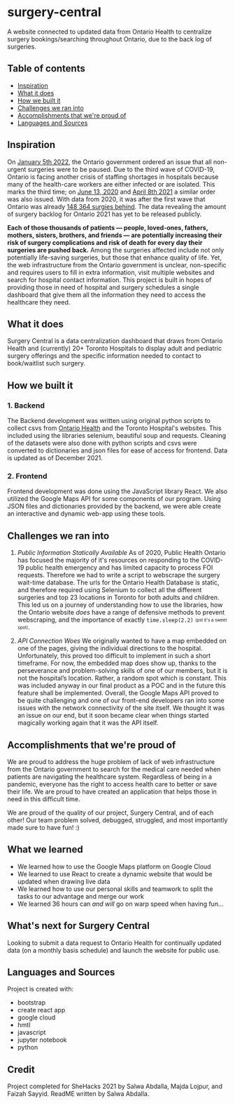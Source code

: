 # surgery-central
A website connected to updated data from Ontario Health to centralize surgery bookings/searching throughout Ontario, due to the back log of surgeries.

## Table of contents
* [Inspiration](#inspiration)
* [What it does](#what-it-does)
* [How we built it](#how-we-built-it)
* [Challenges we ran into](#challenges-we-ran-into)
* [Accomplishments that we're proud of](#accomplishments-that-we're-proud-of)
* [Languages and Sources](#languages-and-sources)

## Inspiration
On [January 5th 2022](https://toronto.ctvnews.ca/ontario-pauses-non-urgent-surgeries-starting-jan-5-to-deal-with-omicron-surge-1.5726316), the Ontario government ordered an issue that all non-urgent surgeries were to be paused. Due to the third wave of COVID-19, Ontario is facing another crisis of staffing shortages in hospitals because many of the health-care workers are either infected or are isolated. This marks the third time; on [June 13, 2020](https://www.ncbi.nlm.nih.gov/pmc/articles/PMC7647484/) and [April 8th 2021](https://www.cbc.ca/news/canada/toronto/covid-19-ontario-hospitals-elective-surgery-icu-patients-1.5980755) a similar order was also issued. With data from 2020, it was after the first wave that Ontario was already [148 364 surgies behind](https://www.ncbi.nlm.nih.gov/pmc/articles/PMC7647484/). The data revealing the amount of surgery backlog for Ontario 2021 has yet to be released publicly.

**Each of those thousands of patients — people, loved-ones, fathers, mothers, sisters, brothers, and friends — are potentially increasing their risk of surgery complications and risk of death for every day their surgeries are pushed back.** Among the surgeries affected include not only potentially life-saving surgeries, but those that enhance quality of life. Yet, the web infrastructure from the Ontario government is unclear, non-specific and requires users to fill in extra information, visit multiple websites and search for hospital contact information. This project is built in hopes of providing those in need of hospital and surgery schedules a single dashboard that give them all the information they need to access the healthcare they need.


## What it does
Surgery Central is a data centralization dashboard that draws from Ontario Health and (currently) 20+ Toronto Hospitals to display adult and pediatric surgery offerings and the specific information needed to contact to book/waitlist such surgery. 

## How we built it

### 1. Backend
The Backend development was written using original python scripts to collect csvs from [Ontario Health](https://www.ontariohealth.ca/our-work/public-reporting/wait-times) and the Toronto Hospital's websites. This included using the libraries selenium, beautiful soup and requests. Cleaning of the datasets were also done with python scripts and csvs were converted to dictionaries and json files for ease of access for frontend. Data is updated as of December 2021.

### 2. Frontend
Frontend development was done using the JavaScript library React. We also utilized the Google Maps API for some components of our program. Using JSON files and dictionaries provided by the backend, we were able create an interactive and dynamic web-app using these tools.

## Challenges we ran into
1. *Public Information Statically Available*
As of 2020, Public Health Ontario has focused the majority of it's resources on responding to the COVID-19 public health emergency and has limited capacity to process FOI requests. Therefore we had to write a script to webscrape the surgery wait-time database.
The urls for the Ontario Health Database is static, and therefore required using Selenium to collect all the different surgeries and top 23 locations in Toronto for both adults and children. This led us on a journey of understanding how to use the libraries, how the Ontario website *does* have a range of defensive methods to prevent webscraping, and the importance of exactly ``time.sleep(2.2)`` <sub><sup> (pst it's a sweet spot)</sup></sub>.

2. *API Connection Woes* 
We originally wanted to have a map embedded on one of the pages, giving the individual directions to the hospital. Unfortunately, this proved too difficult to implement in such a short timeframe. For now, the embedded map does show up, thanks to the perseverance and problem-solving skills of one of our members, but it is not the hospital’s location. Rather, a random spot which is constant. This was included anyway in our final product as a POC and in the future this feature shall be implemented. Overall, the Google Maps API proved to be quite challenging and one of our front-end developers ran into some issues with the network connectivity of the site itself. We thought it was an issue on our end, but it soon became clear when things started magically working again that it was the API itself. 

## Accomplishments that we're proud of
We are proud to address the huge problem of lack of web infrastructure from the Ontario government to search for the medical care needed when patients are navigating the healthcare system. Regardless of being in a pandemic, everyone has the right to access health care to better or save their life. We are proud to have created an application that helps those in need in this difficult time.

We are proud of the quality of our project, Surgery Central, and of each other! Our team problem solved, debugged, struggled, and most importantly made sure to have fun! :)

## What we learned
- We learned how to use the Google Maps platform on Google Cloud
- We learned to use React to create a dynamic website that would be updated when drawing live data
- We learned how to use our personal skills and teamwork to split the tasks to our advantage and merge our work 
- We learned 36 hours can *and will* go on warp speed when having fun...

## What's next for Surgery Central 
Looking to submit a data request to Ontario Health for continually updated data (on a monthly basis schedule) and launch the website for public use.

## Languages and Sources
Project is created with:
* bootstrap
* create react app
* google cloud
* hmtl
* javascript
* jupyter notebook
* python
	
## Credit
Project completed for SheHacks 2021 by Salwa Abdalla, Majda Lojpur, and Faizah Sayyid. ReadME written by Salwa Abdalla.
